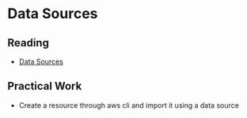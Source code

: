 # Data Sources

## Reading

- [Data Sources](https://developer.hashicorp.com/terraform/language/data-sources)

## Practical Work

- Create a resource through aws cli and import it using a data source